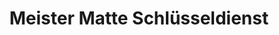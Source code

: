 ---
title: "Meister Matte Schlüsseldienst"
url: /tostedt/meister-matte-schluesseldienst/
shop: Eisenwaren
---